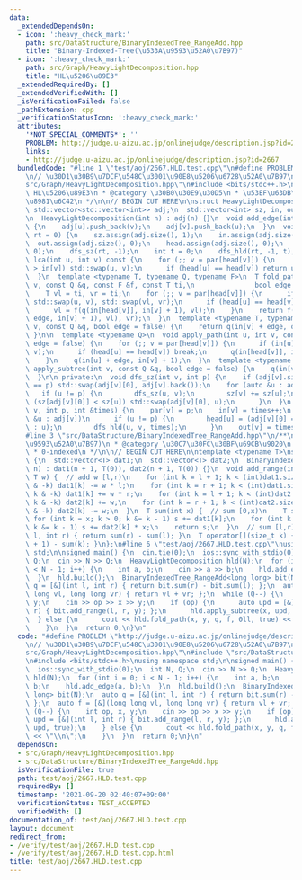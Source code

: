```yaml
---
data:
  _extendedDependsOn:
  - icon: ':heavy_check_mark:'
    path: src/DataStructure/BinaryIndexedTree_RangeAdd.hpp
    title: "Binary-Indexed-Tree(\u533A\u9593\u52A0\u7B97)"
  - icon: ':heavy_check_mark:'
    path: src/Graph/HeavyLightDecomposition.hpp
    title: "HL\u5206\u89E3"
  _extendedRequiredBy: []
  _extendedVerifiedWith: []
  _isVerificationFailed: false
  _pathExtension: cpp
  _verificationStatusIcon: ':heavy_check_mark:'
  attributes:
    '*NOT_SPECIAL_COMMENTS*': ''
    PROBLEM: http://judge.u-aizu.ac.jp/onlinejudge/description.jsp?id=2667
    links:
    - http://judge.u-aizu.ac.jp/onlinejudge/description.jsp?id=2667
  bundledCode: "#line 1 \"test/aoj/2667.HLD.test.cpp\"\n#define PROBLEM \"http://judge.u-aizu.ac.jp/onlinejudge/description.jsp?id=2667\"\
    \n// \u30D1\u30B9\u7DCF\u548C\u3001\u90E8\u5206\u6728\u52A0\u7B97\n#line 2 \"\
    src/Graph/HeavyLightDecomposition.hpp\"\n#include <bits/stdc++.h>\n/**\n * @title\
    \ HL\u5206\u89E3\n * @category \u30B0\u30E9\u30D5\n * \u53EF\u63DB\u6027\u3092\
    \u8981\u6C42\n */\n\n// BEGIN CUT HERE\n\nstruct HeavyLightDecomposition {\n \
    \ std::vector<std::vector<int>> adj;\n  std::vector<int> sz, in, out, head, par;\n\
    \n  HeavyLightDecomposition(int n) : adj(n) {}\n  void add_edge(int u, int v)\
    \ {\n    adj[u].push_back(v);\n    adj[v].push_back(u);\n  }\n  void build(int\
    \ rt = 0) {\n    sz.assign(adj.size(), 1);\n    in.assign(adj.size(), 0);\n  \
    \  out.assign(adj.size(), 0);\n    head.assign(adj.size(), 0);\n    par.assign(adj.size(),\
    \ 0);\n    dfs_sz(rt, -1);\n    int t = 0;\n    dfs_hld(rt, -1, t);\n  }\n  int\
    \ lca(int u, int v) const {\n    for (;; v = par[head[v]]) {\n      if (in[u]\
    \ > in[v]) std::swap(u, v);\n      if (head[u] == head[v]) return u;\n    }\n\
    \  }\n  template <typename T, typename Q, typename F>\n  T fold_path(int u, int\
    \ v, const Q &q, const F &f, const T ti,\n               bool edge = false) {\n\
    \    T vl = ti, vr = ti;\n    for (;; v = par[head[v]]) {\n      if (in[u] > in[v])\
    \ std::swap(u, v), std::swap(vl, vr);\n      if (head[u] == head[v]) break;\n\
    \      vl = f(q(in[head[v]], in[v] + 1), vl);\n    }\n    return f(f(q(in[u] +\
    \ edge, in[v] + 1), vl), vr);\n  }\n  template <typename T, typename Q>\n  T fold_subtree(int\
    \ v, const Q &q, bool edge = false) {\n    return q(in[v] + edge, out[v]);\n \
    \ }\n\n  template <typename Q>\n  void apply_path(int u, int v, const Q &q, bool\
    \ edge = false) {\n    for (;; v = par[head[v]]) {\n      if (in[u] > in[v]) std::swap(u,\
    \ v);\n      if (head[u] == head[v]) break;\n      q(in[head[v]], in[v] + 1);\n\
    \    }\n    q(in[u] + edge, in[v] + 1);\n  }\n  template <typename Q>\n  void\
    \ apply_subtree(int v, const Q &q, bool edge = false) {\n    q(in[v] + edge, out[v]);\n\
    \  }\n\n private:\n  void dfs_sz(int v, int p) {\n    if (adj[v].size() && adj[v][0]\
    \ == p) std::swap(adj[v][0], adj[v].back());\n    for (auto &u : adj[v])\n   \
    \   if (u != p) {\n        dfs_sz(u, v);\n        sz[v] += sz[u];\n        if\
    \ (sz[adj[v][0]] < sz[u]) std::swap(adj[v][0], u);\n      }\n  }\n  void dfs_hld(int\
    \ v, int p, int &times) {\n    par[v] = p;\n    in[v] = times++;\n    for (auto\
    \ &u : adj[v])\n      if (u != p) {\n        head[u] = (adj[v][0] == u ? head[v]\
    \ : u);\n        dfs_hld(u, v, times);\n      }\n    out[v] = times;\n  }\n};\n\
    #line 3 \"src/DataStructure/BinaryIndexedTree_RangeAdd.hpp\"\n/**\n * @title Binary-Indexed-Tree(\u533A\
    \u9593\u52A0\u7B97)\n * @category \u30C7\u30FC\u30BF\u69CB\u9020\n * O(logN)\n\
    \ * 0-indexed\n */\n\n// BEGIN CUT HERE\n\ntemplate <typename T>\nstruct BinaryIndexedTree_RangeAdd\
    \ {\n  std::vector<T> dat1;\n  std::vector<T> dat2;\n  BinaryIndexedTree_RangeAdd(int\
    \ n) : dat1(n + 1, T(0)), dat2(n + 1, T(0)) {}\n  void add_range(int l, int r,\
    \ T w) {  // add w [l,r)\n    for (int k = l + 1; k < (int)dat1.size(); k += k\
    \ & -k) dat1[k] -= w * l;\n    for (int k = r + 1; k < (int)dat1.size(); k +=\
    \ k & -k) dat1[k] += w * r;\n    for (int k = l + 1; k < (int)dat2.size(); k +=\
    \ k & -k) dat2[k] += w;\n    for (int k = r + 1; k < (int)dat2.size(); k += k\
    \ & -k) dat2[k] -= w;\n  }\n  T sum(int x) {  // sum [0,x)\n    T s = 0;\n   \
    \ for (int k = x; k > 0; k &= k - 1) s += dat1[k];\n    for (int k = x; k > 0;\
    \ k &= k - 1) s += dat2[k] * x;\n    return s;\n  }\n  // sum [l,r)\n  T sum(int\
    \ l, int r) { return sum(r) - sum(l); }\n  T operator[](size_t k) { return sum(k\
    \ + 1) - sum(k); }\n};\n#line 6 \"test/aoj/2667.HLD.test.cpp\"\nusing namespace\
    \ std;\n\nsigned main() {\n  cin.tie(0);\n  ios::sync_with_stdio(0);\n  int N,\
    \ Q;\n  cin >> N >> Q;\n  HeavyLightDecomposition hld(N);\n  for (int i = 0; i\
    \ < N - 1; i++) {\n    int a, b;\n    cin >> a >> b;\n    hld.add_edge(a, b);\n\
    \  }\n  hld.build();\n  BinaryIndexedTree_RangeAdd<long long> bit(N);\n  auto\
    \ q = [&](int l, int r) { return bit.sum(r) - bit.sum(l); };\n  auto f = [&](long\
    \ long vl, long long vr) { return vl + vr; };\n  while (Q--) {\n    int op, x,\
    \ y;\n    cin >> op >> x >> y;\n    if (op) {\n      auto upd = [&](int l, int\
    \ r) { bit.add_range(l, r, y); };\n      hld.apply_subtree(x, upd, true);\n  \
    \  } else {\n      cout << hld.fold_path(x, y, q, f, 0ll, true) << \"\\n\";\n\
    \    }\n  }\n  return 0;\n}\n"
  code: "#define PROBLEM \"http://judge.u-aizu.ac.jp/onlinejudge/description.jsp?id=2667\"\
    \n// \u30D1\u30B9\u7DCF\u548C\u3001\u90E8\u5206\u6728\u52A0\u7B97\n#include \"\
    src/Graph/HeavyLightDecomposition.hpp\"\n#include \"src/DataStructure/BinaryIndexedTree_RangeAdd.hpp\"\
    \n#include <bits/stdc++.h>\nusing namespace std;\n\nsigned main() {\n  cin.tie(0);\n\
    \  ios::sync_with_stdio(0);\n  int N, Q;\n  cin >> N >> Q;\n  HeavyLightDecomposition\
    \ hld(N);\n  for (int i = 0; i < N - 1; i++) {\n    int a, b;\n    cin >> a >>\
    \ b;\n    hld.add_edge(a, b);\n  }\n  hld.build();\n  BinaryIndexedTree_RangeAdd<long\
    \ long> bit(N);\n  auto q = [&](int l, int r) { return bit.sum(r) - bit.sum(l);\
    \ };\n  auto f = [&](long long vl, long long vr) { return vl + vr; };\n  while\
    \ (Q--) {\n    int op, x, y;\n    cin >> op >> x >> y;\n    if (op) {\n      auto\
    \ upd = [&](int l, int r) { bit.add_range(l, r, y); };\n      hld.apply_subtree(x,\
    \ upd, true);\n    } else {\n      cout << hld.fold_path(x, y, q, f, 0ll, true)\
    \ << \"\\n\";\n    }\n  }\n  return 0;\n}\n"
  dependsOn:
  - src/Graph/HeavyLightDecomposition.hpp
  - src/DataStructure/BinaryIndexedTree_RangeAdd.hpp
  isVerificationFile: true
  path: test/aoj/2667.HLD.test.cpp
  requiredBy: []
  timestamp: '2021-09-20 02:40:07+09:00'
  verificationStatus: TEST_ACCEPTED
  verifiedWith: []
documentation_of: test/aoj/2667.HLD.test.cpp
layout: document
redirect_from:
- /verify/test/aoj/2667.HLD.test.cpp
- /verify/test/aoj/2667.HLD.test.cpp.html
title: test/aoj/2667.HLD.test.cpp
---
```

